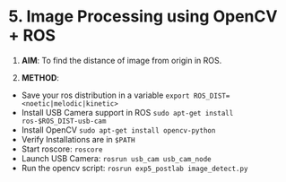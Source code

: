 # 5. Image Processing using OpenCV + ROS

1. **AIM**: To find the distance of image from origin in ROS.

2. **METHOD**: 
  - Save your ros distribution in a variable `export ROS_DIST=<noetic|melodic|kinetic>`
  - Install USB Camera support in ROS `sudo apt-get install ros-$ROS_DIST-usb-cam`
  - Install OpenCV `sudo apt-get install opencv-python`
  - Verify Installations are in `$PATH`
  - Start roscore: `roscore`
  - Launch USB Camera: `rosrun usb_cam usb_cam_node`
  - Run the opencv script: `rosrun exp5_postlab image_detect.py`
